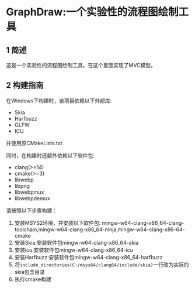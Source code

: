 # GraphDraw:一个实验性的流程图绘制工具

## 1 简述
这是一个实验性的流程图绘制工具。在这个里面实现了MVC模型。

## 2 构建指南
在Windows下构建时，该项目依赖以下外部库:

- Skia
- Harfbuzz
- GLFW
- ICU

并使用原CMakeLists.txt

同时，在构建时还额外依赖以下软件包:

- clang(>=14)
- cmake(>=3)
- libwebp
- libpng
- libwebpmux
- libwebpdemux

请按照以下步骤构建：

1. 安装MSYS2环境，并安装以下软件包: mingw-w64-clang-x86_64-clang-toolchain,mingw-w64-clang-x86_64-ninja,mingw-w64-clang-x86-64-cmake
2. 安装Skia:安装软件包mingw-w64-clang-x86_64-skia
3. 安装icu:安装软件包mingw-w64-clang-x86_64-icu
4. 安装Harfbuzz:安装软件包mingw-w64-clang-x86_64-harfbuzz
5. 将```include_directories(C:/msys64/clang64/include/skia)```一行改为实际的skia包含目录
6. 执行cmake构建
